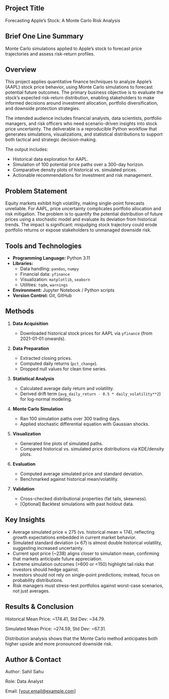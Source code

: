 ## Project Title
Forecasting Apple’s Stock: A Monte Carlo Risk Analysis  

## Brief One Line Summary
Monte Carlo simulations applied to Apple’s stock to forecast price trajectories and assess risk-return profiles.  

## Overview
This project applies quantitative finance techniques to analyze Apple’s (AAPL) stock price behavior, using Monte Carlo simulations to forecast potential future outcomes. The primary business objective is to evaluate the stock’s expected risk-return distribution, enabling stakeholders to make informed decisions around investment allocation, portfolio diversification, and downside protection strategies.  

The intended audience includes financial analysts, data scientists, portfolio managers, and risk officers who need scenario-driven insights into stock price uncertainty. The deliverable is a reproducible Python workflow that generates simulations, visualizations, and statistical distributions to support both tactical and strategic decision-making.  

The output includes:
- Historical data exploration for AAPL.  
- Simulation of 100 potential price paths over a 300-day horizon.  
- Comparative density plots of historical vs. simulated prices.  
- Actionable recommendations for investment and risk management.  

## Problem Statement
Equity markets exhibit high volatility, making single-point forecasts unreliable. For AAPL, price uncertainty complicates portfolio allocation and risk mitigation. The problem is to quantify the potential distribution of future prices using a stochastic model and evaluate its deviation from historical trends. The impact is significant: misjudging stock trajectory could erode portfolio returns or expose stakeholders to unmanaged downside risk.

## Tools and Technologies
- **Programming Language:** Python 3.11  
- **Libraries:**  
  - Data handling: `pandas`, `numpy`  
  - Financial data: `yfinance`  
  - Visualization: `matplotlib`, `seaborn`  
  - Utilities: `tqdm`, `warnings`  
- **Environment:** Jupyter Notebook / Python scripts  
- **Version Control:** Git, GitHub  

## Methods
1. **Data Acquisition**  
   - Downloaded historical stock prices for AAPL via `yfinance` (from 2021-01-01 onwards).  

2. **Data Preparation**  
   - Extracted closing prices.  
   - Computed daily returns (`pct_change`).  
   - Dropped null values for clean time series.  

3. **Statistical Analysis**  
   - Calculated average daily return and volatility.  
   - Derived drift term (`avg_daily_return - 0.5 * daily_volatility**2`) for log-normal modeling.  

4. **Monte Carlo Simulation**  
   - Ran 100 simulation paths over 300 trading days.  
   - Applied stochastic differential equation with Gaussian shocks.  

5. **Visualization**  
   - Generated line plots of simulated paths.  
   - Compared historical vs. simulated price distributions via KDE/density plots.  

6. **Evaluation**  
   - Computed average simulated price and standard deviation.  
   - Benchmarked against historical mean/volatility.  

7. **Validation**  
   - Cross-checked distributional properties (fat tails, skewness).  
   - [Optional] Backtest simulations with past holdout data.  

## Key Insights
- Average simulated price ≈ 275 (vs. historical mean ≈ 174), reflecting growth expectations embedded in current market behavior.  
- Simulated standard deviation (≈ 67) is almost double historical volatility, suggesting increased uncertainty.  
- Current spot price (~238) aligns closer to simulation mean, confirming that markets anticipate future appreciation.  
- Extreme simulation outcomes (>600 or <150) highlight tail risks that investors should hedge against.  
- Investors should not rely on single-point predictions; instead, focus on probability distributions.  
- Risk managers must stress-test portfolios against worst-case scenarios, not just averages.  

## Results & Conclusion

Historical Mean Price: ~174.41, Std Dev: ~34.79.

Simulated Mean Price: ~274.59, Std Dev: ~67.31.

Distribution analysis shows that the Monte Carlo method anticipates both higher upside and more pronounced downside risk.

## Author & Contact

Author: Sahil Sahu

Role: Data Analyst 

Email: [your.email@example.com]
